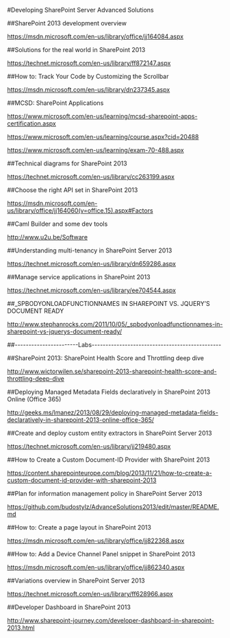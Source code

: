 #Developing SharePoint Server Advanced Solutions

##SharePoint 2013 development overview

https://msdn.microsoft.com/en-us/library/office/jj164084.aspx

##Solutions for the real world in SharePoint 2013

https://technet.microsoft.com/en-us/library/ff872147.aspx

##How to: Track Your Code by Customizing the Scrollbar

https://msdn.microsoft.com/en-us/library/dn237345.aspx

##MCSD: SharePoint Applications

https://www.microsoft.com/en-us/learning/mcsd-sharepoint-apps-certification.aspx

https://www.microsoft.com/en-us/learning/course.aspx?cid=20488

https://www.microsoft.com/en-us/learning/exam-70-488.aspx

##Technical diagrams for SharePoint 2013

https://technet.microsoft.com/en-us/library/cc263199.aspx

##Choose the right API set in SharePoint 2013

https://msdn.microsoft.com/en-us/library/office/jj164060(v=office.15).aspx#Factors

##Caml Builder and some dev tools

http://www.u2u.be/Software

##Understanding multi-tenancy in SharePoint Server 2013

https://technet.microsoft.com/en-us/library/dn659286.aspx

##Manage service applications in SharePoint 2013

https://technet.microsoft.com/en-us/library/ee704544.aspx

##_SPBODYONLOADFUNCTIONNAMES IN SHAREPOINT VS. JQUERY’S DOCUMENT READY

http://www.stephanrocks.com/2011/10/05/_spbodyonloadfunctionnames-in-sharepoint-vs-jquerys-document-ready/


##-----------------------Labs-----------------------------------------------


##SharePoint 2013: SharePoint Health Score and Throttling deep dive

http://www.wictorwilen.se/sharepoint-2013-sharepoint-health-score-and-throttling-deep-dive

##Deploying Managed Metadata Fields declaratively in SharePoint 2013 Online (Office 365)

http://geeks.ms/lmanez/2013/08/29/deploying-managed-metadata-fields-declaratively-in-sharepoint-2013-online-office-365/

##Create and deploy custom entity extractors in SharePoint Server 2013

https://technet.microsoft.com/en-us/library/jj219480.aspx

##How to Create a Custom Document-ID Provider with SharePoint 2013

https://content.sharepointeurope.com/blog/2013/11/21/how-to-create-a-custom-document-id-provider-with-sharepoint-2013

##Plan for information management policy in SharePoint Server 2013

https://github.com/budostylz/AdvanceSolutions2013/edit/master/README.md

##How to: Create a page layout in SharePoint 2013

https://msdn.microsoft.com/en-us/library/office/jj822368.aspx

##How to: Add a Device Channel Panel snippet in SharePoint 2013

https://msdn.microsoft.com/en-us/library/office/jj862340.aspx

##Variations overview in SharePoint Server 2013

https://technet.microsoft.com/en-us/library/ff628966.aspx

##Developer Dashboard in SharePoint  2013

http://www.sharepoint-journey.com/developer-dashboard-in-sharepoint-2013.html
























